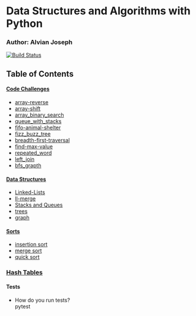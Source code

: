 # Data Structures and Algorithms with Python

### Author: Alvian Joseph

[![Build Status](https://www.travis-ci.com/alvian-401-advanced-javascript/data-structures-and-algorithms.svg?branch=master)](https://www.travis-ci.com/alvian-401-advanced-javascript/data-structures-and-algorithms)

## Table of Contents

#### [Code Challenges](https://github.com/401-Python/data-structures-and-algorithms/tree/master/challenges/)
   * [array-reverse](https://github.com/401-Python/data-structures-and-algorithms/tree/master/challenges/array_reverse) 
   * [array-shift](https://github.com/401-Python/data-structures-and-algorithms/tree/master/challenges/array_shift)
   * [array_binary_search](https://github.com/401-Python/data-structures-and-algorithms/tree/master/challenges/array_binary_search)
   * [queue_with_stacks](https://github.com/401-Python/data-structures-and-algorithms/tree/master/challenges/queue_with_stacks)
   * [fifo-animal-shelter](https://github.com/401-Python/data-structures-and-algorithms/tree/master/challenges/fifo_animal_shelter)
   * [fizz_buzz_tree](https://github.com/401-Python/data-structures-and-algorithms/tree/master/challenges/fizz_buzz_tree)
   * [breadth-first-traversal](https://github.com/401-Python/data-structures-and-algorithms/tree/master/challenges/breadth_first)
   * [find-max-value](https://github.com/401-Python/data-structures-and-algorithms/blob/master/data_structures/tree/tree.py)
   * [repeated_word](https://github.com/401-Python/data-structures-and-algorithms/tree/master/challenges/repeated_word)
   * [left_join](https://github.com/401-Python/data-structures-and-algorithms/tree/master/challenges/left_join)
   * [bfs_grapth](https://github.com/401-Python/data-structures-and-algorithms/tree/master/challenges/breadth_first_graph)
  




#### [Data Structures](https://github.com/401-Python/data-structures-and-algorithms/tree/master/data-structures/)  
 * [Linked-Lists](https://github.com/401-Python/data-structures-and-algorithms/tree/master/data-structures/linked-list)
  * [ll-merge]()  
  * [Stacks and Queues]()  
  * [trees](https://github.com/401-Python/data-structures-and-algorithms/tree/master/data_structures/tree)
  * [graph](https://github.com/401-Python/data-structures-and-algorithms/tree/master/data_structures/graphs)
 
  
  
 #### [Sorts](https://github.com/401-Python/data-structures-and-algorithms/tree/master/sorts) 
 * [insertion sort](https://github.com/401-Python/data-structures-and-algorithms/tree/master/sorts/insertion_sort) 
 * [merge sort](https://github.com/401-Python/data-structures-and-algorithms/tree/merge-sort/sorts/merge_sort)
 * [quick sort](https://github.com/401-Python/data-structures-and-algorithms/tree/master/sorts/quick_sort)
 
 ### [Hash Tables](https://github.com/401-Python/data-structures-and-algorithms/tree/master/data_structures/hash_tables)


  
#### Tests
* How do you run tests?  
    pytest
